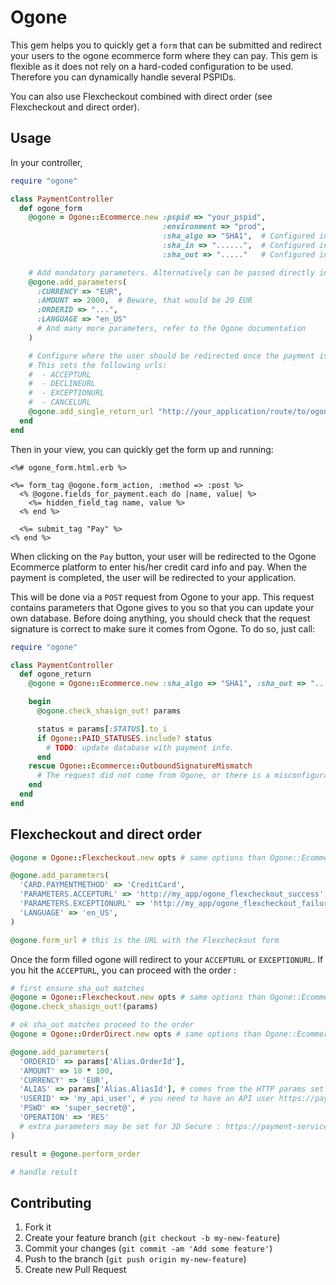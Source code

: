 # Ogone

This gem helps you to quickly get a `form` that can be submitted and redirect
your users to the ogone ecommerce form where they can pay. This gem is flexible
as it does not rely on a hard-coded configuration to be used. Therefore you can
dynamically handle several PSPIDs.

You can also use Flexcheckout combined with direct order (see Flexcheckout and direct order).

## Usage

In your controller,

```ruby
require "ogone"

class PaymentController
  def ogone_form
    @ogone = Ogone::Ecommerce.new :pspid => "your_pspid",
                                  :environment => "prod",
                                  :sha_algo => "SHA1",  # Configured in your back-office
                                  :sha_in => "......",  # Configured in your back-office
                                  :sha_out => "....."   # Configured in your back-office

    # Add mandatory parameters. Alternatively can be passed directly in `@ogone.fields_for_payment`
    @ogone.add_parameters(
      :CURRENCY => "EUR",
      :AMOUNT => 2000,  # Beware, that would be 20 EUR
      :ORDERID => "...",
      :LANGUAGE => "en_US"
      # And many more parameters, refer to the Ogone documentation
    )

    # Configure where the user should be redirected once the payment is completed
    # This sets the following urls:
    #  - ACCEPTURL
    #  - DECLINEURL
    #  - EXCEPTIONURL
    #  - CANCELURL
    @ogone.add_single_return_url "http://your_application/route/to/ogone/return"
  end
end
```

Then in your view, you can quickly get the form up and running:

```erb
<%# ogone_form.html.erb %>

<%= form_tag @ogone.form_action, :method => :post %>
  <% @ogone.fields_for_payment.each do |name, value| %>
    <%= hidden_field_tag name, value %>
  <% end %>

  <%= submit_tag "Pay" %>
<% end %>
```

When clicking on the `Pay` button, your user will be redirected to the Ogone
Ecommerce platform to enter his/her credit card info and pay. When the payment
is completed, the user will be redirected to your application.

This will be done via a `POST` request from Ogone to your app. This request contains
parameters that Ogone gives to you so that you can update your own database. Before
doing anything, you should check that the request signature is correct to make sure
it comes from Ogone. To do so, just call:

```ruby
require "ogone"

class PaymentController
  def ogone_return
    @ogone = Ogone::Ecommerce.new :sha_algo => "SHA1", :sha_out => "...."

    begin
      @ogone.check_shasign_out! params

      status = params[:STATUS].to_i
      if Ogone::PAID_STATUSES.include? status
        # TODO: update database with payment info.
      end
    rescue Ogone::Ecommerce::OutboundSignatureMismatch
      # The request did not come from Ogone, or there is a misconfiguration of sha_out.
    end
  end
end
```

## Flexcheckout and direct order

```ruby
@ogone = Ogone::Flexcheckout.new opts # same options than Ogone::Ecommerce

@ogone.add_parameters(
  'CARD.PAYMENTMETHOD' => 'CreditCard',
  'PARAMETERS.ACCEPTURL' => 'http://my_app/ogone_flexcheckout_success',
  'PARAMETERS.EXCEPTIONURL' => 'http://my_app/ogone_flexcheckout_failure',
  'LANGUAGE' => 'en_US',
)

@ogone.form_url # this is the URL with the Flexcheckout form
```

Once the form filled ogone will redirect to your `ACCEPTURL` or `EXCEPTIONURL`. If you hit the `ACCEPTURL`,
you can proceed with the order :

```ruby
# first ensure sha_out matches
@ogone = Ogone::Flexcheckout.new opts # same options than Ogone::Ecommerce
@ogone.check_shasign_out!(params)

# ok sha_out matches proceed to the order
@ogone = Ogone::OrderDirect.new opts # same options than Ogone::Ecommerce

@ogone.add_parameters(
  'ORDERID' => params['Alias.OrderId'],
  'AMOUNT' => 10 * 100,
  'CURRENCY' => 'EUR',
  'ALIAS' => params['Alias.AliasId'], # comes from the HTTP params set in the flexcheckout redirect
  'USERID' => 'my_api_user', # you need to have an API user https://payment-services.ingenico.com/int/en/ogone/support/guides/integration%20guides/directlink
  'PSWD' => 'super_secret@',
  'OPERATION' => 'RES'
  # extra parameters may be set for 3D Secure : https://payment-services.ingenico.com/int/en/ogone/support/guides/integration%20guides/directlink-3-d/3-d-transaction-flow-via-directlink#comments
)

result = @ogone.perform_order

# handle result
```

## Contributing

1. Fork it
2. Create your feature branch (`git checkout -b my-new-feature`)
3. Commit your changes (`git commit -am 'Add some feature'`)
4. Push to the branch (`git push origin my-new-feature`)
5. Create new Pull Request
